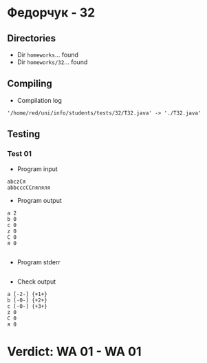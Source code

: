 # Федорчук - 32
## Directories
- Dir `homeworks`... found
- Dir `homeworks/32`... found
## Compiling
- Compilation log
```
'/home/red/uni/info/students/tests/32/T32.java' -> './T32.java'

```
## Testing
### Test 01
- Program input
```
abczCя
abbcccCCляляля

```
- Program output
```
a 2
b 0
c 0
z 0
C 0
я 0


```
- Program stderr
```

```
- Check output
```
a [-2-] {+1+}
b [-0-] {+2+}
c [-0-] {+3+}
z 0
C 0
я 0

```
# Verdict: **WA 01** - WA 01
